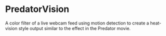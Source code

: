 # PredatorVision
A color filter of a live webcam feed using motion detection to create a heat-vision style output similar to the effect in the Predator movie.
